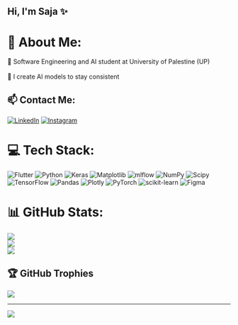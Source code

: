 ## Hi, I'm Saja ✨

# 💫 About Me:
🧠​ Software Engineering and AI student at University of Palestine (UP)<br><br>🌌​ I create AI models to stay consistent

## 📫 Contact Me:

[![LinkedIn](https://img.shields.io/badge/LinkedIn-%230077B5.svg?style=for-the-badge&logo=linkedin&logoColor=white)]([https://www.linkedin.com/in/YOUR-USERNAME](https://www.linkedin.com/in/saja-abu-hmesa-2615b433b/))  
[![Instagram](https://img.shields.io/badge/Instagram-%23E4405F.svg?style=for-the-badge&logo=instagram&logoColor=white)]([https://www.instagram.com/YOUR-USERNAME](https://www.instagram.com/saja_abu_hmesa/))


# 💻 Tech Stack:
![Flutter](https://img.shields.io/badge/Flutter-%2302569B.svg?style=for-the-badge&logo=Flutter&logoColor=white) ![Python](https://img.shields.io/badge/python-3670A0?style=for-the-badge&logo=python&logoColor=ffdd54) ![Keras](https://img.shields.io/badge/Keras-%23D00000.svg?style=for-the-badge&logo=Keras&logoColor=white) ![Matplotlib](https://img.shields.io/badge/Matplotlib-%23ffffff.svg?style=for-the-badge&logo=Matplotlib&logoColor=black) ![mlflow](https://img.shields.io/badge/mlflow-%23d9ead3.svg?style=for-the-badge&logo=numpy&logoColor=blue) ![NumPy](https://img.shields.io/badge/numpy-%23013243.svg?style=for-the-badge&logo=numpy&logoColor=white) ![Scipy](https://img.shields.io/badge/SciPy-%230C55A5.svg?style=for-the-badge&logo=scipy&logoColor=%white) ![TensorFlow](https://img.shields.io/badge/TensorFlow-%23FF6F00.svg?style=for-the-badge&logo=TensorFlow&logoColor=white) ![Pandas](https://img.shields.io/badge/pandas-%23150458.svg?style=for-the-badge&logo=pandas&logoColor=white) ![Plotly](https://img.shields.io/badge/Plotly-%233F4F75.svg?style=for-the-badge&logo=plotly&logoColor=white) ![PyTorch](https://img.shields.io/badge/PyTorch-%23EE4C2C.svg?style=for-the-badge&logo=PyTorch&logoColor=white) ![scikit-learn](https://img.shields.io/badge/scikit--learn-%23F7931E.svg?style=for-the-badge&logo=scikit-learn&logoColor=white) ![Figma](https://img.shields.io/badge/figma-%23F24E1E.svg?style=for-the-badge&logo=figma&logoColor=white)
# 📊 GitHub Stats:
![](https://github-readme-stats.vercel.app/api?username=SajaAbuHmesa&theme=dark&hide_border=false&include_all_commits=false&count_private=false)<br/>
![](https://nirzak-streak-stats.vercel.app/?user=SajaAbuHmesa&theme=dark&hide_border=false)<br/>
![](https://github-readme-stats.vercel.app/api/top-langs/?username=SajaAbuHmesa&theme=dark&hide_border=false&include_all_commits=false&count_private=false&layout=compact)

## 🏆 GitHub Trophies
![](https://github-profile-trophy.vercel.app/?username=SajaAbuHmesa&theme=radical&no-frame=false&no-bg=true&margin-w=4)

---
[![](https://visitcount.itsvg.in/api?id=SajaAbuHmesa&icon=0&color=0)](https://visitcount.itsvg.in)

<!-- Proudly created with GPRM ( https://gprm.itsvg.in ) -->
